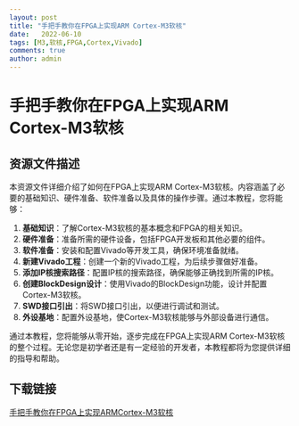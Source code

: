 ```yaml
---
layout: post
title: "手把手教你在FPGA上实现ARM Cortex-M3软核"
date:   2022-06-10
tags: [M3,软核,FPGA,Cortex,Vivado]
comments: true
author: admin
---
```

# 手把手教你在FPGA上实现ARM Cortex-M3软核

## 资源文件描述

本资源文件详细介绍了如何在FPGA上实现ARM Cortex-M3软核。内容涵盖了必要的基础知识、硬件准备、软件准备以及具体的操作步骤。通过本教程，您将能够：

1. **基础知识**：了解Cortex-M3软核的基本概念和FPGA的相关知识。
2. **硬件准备**：准备所需的硬件设备，包括FPGA开发板和其他必要的组件。
3. **软件准备**：安装和配置Vivado等开发工具，确保环境准备就绪。
4. **新建Vivado工程**：创建一个新的Vivado工程，为后续步骤做好准备。
5. **添加IP核搜索路径**：配置IP核的搜索路径，确保能够正确找到所需的IP核。
6. **创建BlockDesign设计**：使用Vivado的BlockDesign功能，设计并配置Cortex-M3软核。
7. **SWD接口引出**：将SWD接口引出，以便进行调试和测试。
8. **外设基地**：配置外设基地，使Cortex-M3软核能够与外部设备进行通信。

通过本教程，您将能够从零开始，逐步完成在FPGA上实现ARM Cortex-M3软核的整个过程。无论您是初学者还是有一定经验的开发者，本教程都将为您提供详细的指导和帮助。

## 下载链接

[手把手教你在FPGA上实现ARMCortex-M3软核](https://pan.quark.cn/s/0237f4c1c017)